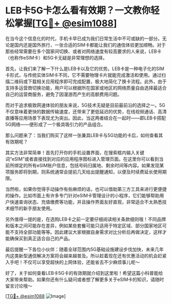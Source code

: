 # LEB卡5G卡怎么看有效期？一文教你轻松掌握[[TG💪+ @esim1088](https://t.me/s/esim1088)]

在当今这个信息化的时代，手机卡早已成为我们日常生活中不可或缺的一部分。无论是国内还是国外旅行，一张合适的SIM卡都能让我们的通信体验更加顺畅。对于那些经常需要在多个国家间切换、或者对网络速度有较高要求的人来说，LEB卡（也称作eSIM卡）和5G卡无疑是非常理想的选择。

首先，让我们来了解一下什么是LEB卡以及它的优势。LEB卡是一种电子化的SIM卡形式，与传统实体SIM卡不同，它不需要物理卡片就能完成激活和使用。通过扫描二维码或下载相关应用程序即可完成配置，极大地简化了换卡流程。此外，由于支持多运营商切换功能，用户可以根据所在国家或地区的网络质量自由选择最适合自己的运营商服务，避免了因漫游而产生的高额费用问题。

而对于追求极致网速体验的朋友来说，5G技术无疑是目前最前沿的选择之一。5G不仅意味着更快的数据传输速度，还带来了更低延迟的优势，在线视频通话、高清直播等应用场景下表现尤为突出。因此，当这两者结合在一起时——即LEB卡搭配5G网络——便形成了一个极具吸引力的产品组合。

那么问题来了：当我们购买了这样一张兼具LEB卡与5G功能的卡后，如何查看其有效期呢？

其实方法非常简单！首先打开你的手机设置界面，在搜索框内输入关键词“eSIM”或者直接找到对应的应用程序图标进入管理页面。在这里你可以看到当前所绑定的所有eSIM账户信息，包括号码归属地、剩余时间等内容。如果发现某项服务即将到期，则系统通常会提前几天给出提醒通知，以便及时续费延长使用期限。

当然啦，如果你觉得手动操作有些麻烦的话，也可以借助第三方工具来进行更便捷的操作。比如市面上有许多专门针对eSIM卡管理设计的小程序，它们能够帮助用户快速查询状态、充值缴费等功能，并且操作界面友好直观，非常适合不太熟悉技术细节的新手朋友使用。

另外值得一提的是，在选购LEB卡之前一定要仔细阅读相关条款细则哦！不同品牌和版本之间可能存在差异，例如某些套餐可能只适用于特定区域、部分国家地区可能不支持全部功能等等。因此建议大家根据自身需求对比分析后再做决定，这样才能确保买到真正适合自己的产品。

最后提醒一下各位小伙伴：随着全球范围内5G基础设施建设步伐加快，未来几年内这类新型通信解决方案将会越来越普及。所以趁着现在还有优惠活动的机会赶紧入手吧！不仅可以享受超快的上网体验，还能省去不少麻烦事儿呢～

好了，关于如何查看LEB卡5G卡的有效期就介绍到这里啦！希望这篇小科普能给大家带来帮助。如果你还有什么疑问或者想了解更多关于eSIM卡的知识，请随时留言讨论哦～

[[TG💪+ @esim1088](https://t.me/s/esim1088) ![Image](https://i.postimg.cc/4NQfJmqS/Snipaste-2025-05-13-00-14-12.png)]